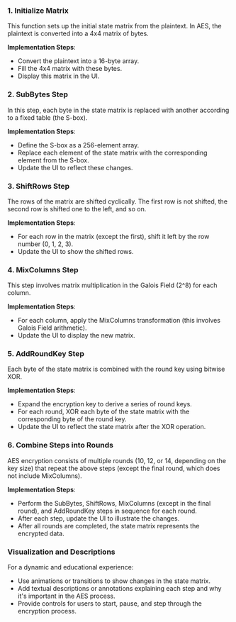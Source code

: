 ### 1. Initialize Matrix

This function sets up the initial state matrix from the plaintext. In AES, the plaintext is converted into a 4x4 matrix of bytes.

**Implementation Steps**:

- Convert the plaintext into a 16-byte array.
- Fill the 4x4 matrix with these bytes.
- Display this matrix in the UI.

### 2. SubBytes Step

In this step, each byte in the state matrix is replaced with another according to a fixed table (the S-box).

**Implementation Steps**:

- Define the S-box as a 256-element array.
- Replace each element of the state matrix with the corresponding element from the S-box.
- Update the UI to reflect these changes.

### 3. ShiftRows Step

The rows of the matrix are shifted cyclically. The first row is not shifted, the second row is shifted one to the left, and so on.

**Implementation Steps**:

- For each row in the matrix (except the first), shift it left by the row number (0, 1, 2, 3).
- Update the UI to show the shifted rows.

### 4. MixColumns Step

This step involves matrix multiplication in the Galois Field (2^8) for each column.

**Implementation Steps**:

- For each column, apply the MixColumns transformation (this involves Galois Field arithmetic).
- Update the UI to display the new matrix.

### 5. AddRoundKey Step

Each byte of the state matrix is combined with the round key using bitwise XOR.

**Implementation Steps**:

- Expand the encryption key to derive a series of round keys.
- For each round, XOR each byte of the state matrix with the corresponding byte of the round key.
- Update the UI to reflect the state matrix after the XOR operation.

### 6. Combine Steps into Rounds

AES encryption consists of multiple rounds (10, 12, or 14, depending on the key size) that repeat the above steps (except the final round, which does not include MixColumns).

**Implementation Steps**:

- Perform the SubBytes, ShiftRows, MixColumns (except in the final round), and AddRoundKey steps in sequence for each round.
- After each step, update the UI to illustrate the changes.
- After all rounds are completed, the state matrix represents the encrypted data.

### Visualization and Descriptions

For a dynamic and educational experience:

- Use animations or transitions to show changes in the state matrix.
- Add textual descriptions or annotations explaining each step and why it's important in the AES process.
- Provide controls for users to start, pause, and step through the encryption process.